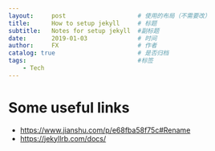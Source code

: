 ```yaml
---
layout:     post                    # 使用的布局（不需要改）
title:      How to setup jekyll     # 标题 
subtitle:   Notes for setup jekyll  #副标题
date:       2019-01-03              # 时间
author:     FX                      # 作者
catalog: true                       # 是否归档
tags:                               #标签
    - Tech
---
```


# Some useful links
* https://www.jianshu.com/p/e68fba58f75c#Rename
* https://jekyllrb.com/docs/
